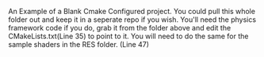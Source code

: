 An Example of a Blank Cmake Configured project.
You could pull this whole folder out and keep it in a seperate repo if you wish.
You'll need the physics framework code if you do, grab it from the folder above and edit the CMakeLists.txt(Line 35) to point to it.
You will need to do the same for the sample shaders in the RES folder. (Line 47)
